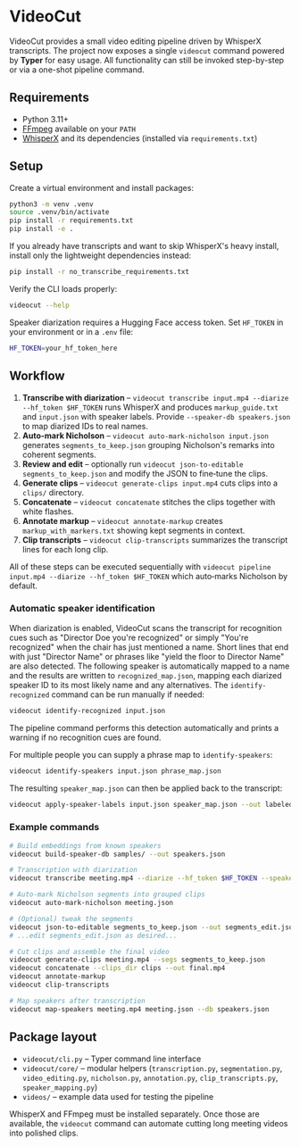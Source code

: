 # VideoCut

VideoCut provides a small video editing pipeline driven by WhisperX transcripts.  The project now exposes a single `videocut` command powered by **Typer** for easy usage.  All functionality can still be invoked step-by-step or via a one-shot pipeline command.

## Requirements

- Python 3.11+
- [FFmpeg](https://ffmpeg.org/) available on your `PATH`
- [WhisperX](https://github.com/m-bain/whisperX) and its dependencies (installed via `requirements.txt`)

## Setup

Create a virtual environment and install packages:

```bash
python3 -m venv .venv
source .venv/bin/activate
pip install -r requirements.txt
pip install -e .
```

If you already have transcripts and want to skip WhisperX's heavy install,
install only the lightweight dependencies instead:

```bash
pip install -r no_transcribe_requirements.txt
```

Verify the CLI loads properly:

```bash
videocut --help
```

Speaker diarization requires a Hugging Face access token.  Set `HF_TOKEN` in your environment or in a `.env` file:

```bash
HF_TOKEN=your_hf_token_here
```

## Workflow

1. **Transcribe with diarization** – `videocut transcribe input.mp4 --diarize --hf_token $HF_TOKEN` runs WhisperX and produces `markup_guide.txt` and `input.json` with speaker labels.
   Provide `--speaker-db speakers.json` to map diarized IDs to real names.
2. **Auto-mark Nicholson** – `videocut auto-mark-nicholson input.json` generates
   `segments_to_keep.json` grouping Nicholson's remarks into coherent segments.
3. **Review and edit** – optionally run `videocut json-to-editable segments_to_keep.json` and modify the JSON to fine‑tune the clips.
4. **Generate clips** – `videocut generate-clips input.mp4` cuts clips into a `clips/` directory.
5. **Concatenate** – `videocut concatenate` stitches the clips together with white flashes.
6. **Annotate markup** – `videocut annotate-markup` creates `markup_with_markers.txt` showing kept segments in context.
7. **Clip transcripts** – `videocut clip-transcripts` summarizes the transcript lines for each long clip.

All of these steps can be executed sequentially with `videocut pipeline input.mp4 --diarize --hf_token $HF_TOKEN` which auto‑marks Nicholson by default.

### Automatic speaker identification

When diarization is enabled, VideoCut scans the transcript for recognition cues
such as "Director Doe you're recognized" or simply "You're recognized" when the
chair has just mentioned a name.  Short lines that end with just "Director Name" or phrases like "yield the floor to Director Name" are also detected.  The following speaker is automatically mapped
to a name and the results are written to `recognized_map.json`, mapping each diarized speaker ID to its most likely name and any alternatives.  The
`identify-recognized` command can be run manually if needed:

```bash
videocut identify-recognized input.json
```

The pipeline command performs this detection automatically and prints a warning
if no recognition cues are found.

For multiple people you can supply a phrase map to `identify-speakers`:

```bash
videocut identify-speakers input.json phrase_map.json
```

The resulting `speaker_map.json` can then be applied back to the transcript:

```bash
videocut apply-speaker-labels input.json speaker_map.json --out labeled.json
```

### Example commands

```bash
# Build embeddings from known speakers
videocut build-speaker-db samples/ --out speakers.json

# Transcription with diarization
videocut transcribe meeting.mp4 --diarize --hf_token $HF_TOKEN --speaker-db speakers.json

# Auto-mark Nicholson segments into grouped clips
videocut auto-mark-nicholson meeting.json

# (Optional) tweak the segments
videocut json-to-editable segments_to_keep.json --out segments_edit.json
# ...edit segments_edit.json as desired...

# Cut clips and assemble the final video
videocut generate-clips meeting.mp4 --segs segments_to_keep.json
videocut concatenate --clips_dir clips --out final.mp4
videocut annotate-markup
videocut clip-transcripts

# Map speakers after transcription
videocut map-speakers meeting.mp4 meeting.json --db speakers.json
```

## Package layout

- `videocut/cli.py` – Typer command line interface
- `videocut/core/` – modular helpers (`transcription.py`, `segmentation.py`, `video_editing.py`, `nicholson.py`, `annotation.py`, `clip_transcripts.py`, `speaker_mapping.py`)
- `videos/` – example data used for testing the pipeline

WhisperX and FFmpeg must be installed separately.  Once those are available, the `videocut` command can automate cutting long meeting videos into polished clips.
